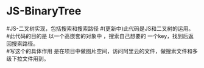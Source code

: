 # JS-BinaryTree
#JS-二叉树实现，包括搜索和搜索路径
#(更新中)此代码是JS和二叉树的运用。 <br />
#此代码的目的是 以一个高嵌套的对象中 ，搜索自己想要的 一个key，找到后返回搜索路径。<br />
#写这个的具体作用 是在项目中做图片空间，访问阿里云的文件，做搜索文件和多级下拉文件用到。
